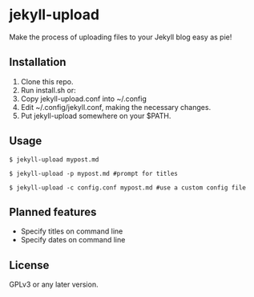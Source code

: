 # jekyll-upload
Make the process of uploading files to your Jekyll blog easy as pie!

## Installation
1. Clone this repo.
2. Run install.sh or:
3. Copy jekyll-upload.conf into ~/.config
4. Edit ~/.config/jekyll.conf, making the necessary changes.
5. Put jekyll-upload somewhere on your $PATH.

## Usage
`$ jekyll-upload mypost.md`

`$ jekyll-upload -p mypost.md #prompt for titles`

`$ jekyll-upload -c config.conf mypost.md #use a custom config file`

## Planned features
- Specify titles on command line
- Specify dates on command line

## License
GPLv3 or any later version.
